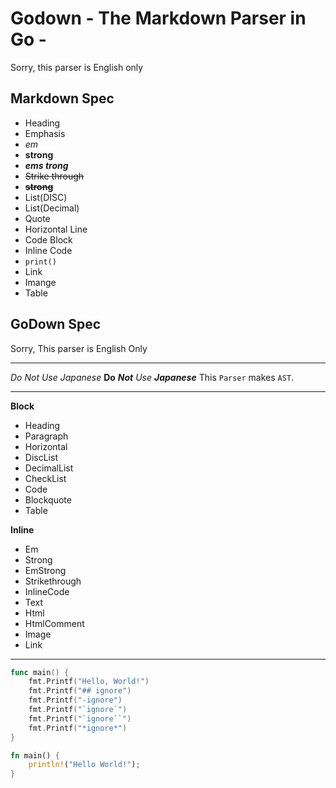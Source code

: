# Godown - The Markdown Parser in Go -

Sorry, this parser is English only

## Markdown Spec
- Heading
- Emphasis
- *em*
- **strong**
- ***ems trong***
- ~~Strike through~~
- ~~**strong**~~
- List(DISC)
- List(Decimal)
- Quote
- Horizontal Line
- Code Block
- Inline Code
- `print()`
- Link
- Imange
- Table

## GoDown Spec
Sorry, This parser is English Only

---

*Do* *Not* *Use* *Japanese*
**Do** ***Not*** *Use* ***Japanese***
This `Parser` makes `AST`.

---

**Block**
- Heading
- Paragraph
- Horizontal
- DiscList
- DecimalList
- CheckList
- Code
- Blockquote
- Table

**Inline**
- Em
- Strong
- EmStrong
- Strikethrough
- InlineCode
- Text
- Html
- HtmlComment
- Image
- Link

---

```go
func main() {
    fmt.Printf("Hello, World!")
    fmt.Printf("## ignore")
    fmt.Printf("-ignore")
    fmt.Printf("`ignore`")
    fmt.Printf("`ignore``")
    fmt.Printf("*ignore*")
}
```

```rust
fn main() {
    println!("Hello World!");
}
```
